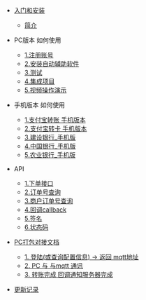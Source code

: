 * [入门和安装](README.md)
    * [简介](README.md)
        
* PC版本 如何使用
  * [1.注册账号](use/注册账号.md)
  * [2.安装自动辅助软件](use/安装自动辅助软件.md)
  * [3.测试](use/测试.md)
  * [4.集成项目](use/集成项目.md)
  * [5.视频操作演示](use/视频演示.md)
  
* 手机版本 如何使用
  * [1.支付宝转账 手机版本](Channel/支付宝转账-手机版.md)
  * [2.支付宝转卡 手机版本]()
  * [3.建设银行_手机版](Channel/建设银行转账-手机版.md)
  * [4.中国银行_手机版]()
  * [5.农业银行_手机版]()

* API
  * [1.下单接口](API/下单接口.md)
  * [2.订单号查询](API/订单号查询.md)
  * [3.商户订单号查询](API/商户订单号查询.md)
  * [4.回调callback](API/回调callback.md)
  * [5.签名](API/签名.md)
  * [6.状态码](API/状态码.md)

* [PC打包对接文档](PC/README.md) 
  * [1. 登陆(或查询配置信息) ->  返回 mqtt地址](PC/查询配置信息.md)
  * [2. PC 与 与mqtt 通讯](PC/mqtt消息.md)
  * [3. 转账完成 回调通知服务器完成](PC/转账完成回调.md)



* [更新记录](CHANGELOG.md)